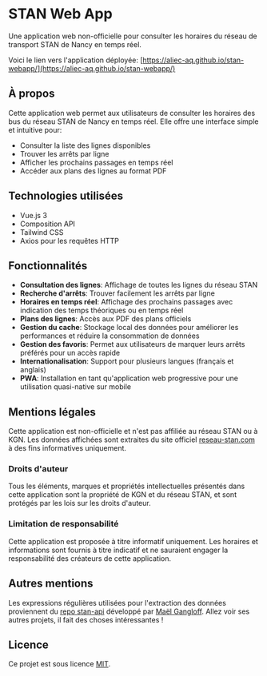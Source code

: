 # STAN Web App

Une application web non-officielle pour consulter les horaires du réseau de transport STAN de Nancy en temps réel.

Voici le lien vers l'application déployée: [https://aliec-aq.github.io/stan-webapp/](https://aliec-aq.github.io/stan-webapp/)

## À propos

Cette application web permet aux utilisateurs de consulter les horaires des bus du réseau STAN de Nancy en temps réel. Elle offre une interface simple et intuitive pour:

- Consulter la liste des lignes disponibles
- Trouver les arrêts par ligne
- Afficher les prochains passages en temps réel
- Accéder aux plans des lignes au format PDF

## Technologies utilisées

- Vue.js 3
- Composition API
- Tailwind CSS
- Axios pour les requêtes HTTP

## Fonctionnalités

- **Consultation des lignes**: Affichage de toutes les lignes du réseau STAN
- **Recherche d'arrêts**: Trouver facilement les arrêts par ligne
- **Horaires en temps réel**: Affichage des prochains passages avec indication des temps théoriques ou en temps réel
- **Plans des lignes**: Accès aux PDF des plans officiels
- **Gestion du cache**: Stockage local des données pour améliorer les performances et réduire la consommation de données
- **Gestion des favoris**: Permet aux utilisateurs de marquer leurs arrêts préférés pour un accès rapide
- **Internationalisation**: Support pour plusieurs langues (français et anglais)
- **PWA**: Installation en tant qu'application web progressive pour une utilisation quasi-native sur mobile

## Mentions légales

Cette application est non-officielle et n'est pas affiliée au réseau STAN ou à KGN. Les données affichées sont extraites du site officiel [reseau-stan.com](https://reseau-stan.com) à des fins informatives uniquement.

### Droits d'auteur
Tous les éléments, marques et propriétés intellectuelles présentés dans cette application sont la propriété de KGN et du réseau STAN, et sont protégés par les lois sur les droits d'auteur.

### Limitation de responsabilité
Cette application est proposée à titre informatif uniquement. Les horaires et informations sont fournis à titre indicatif et ne sauraient engager la responsabilité des créateurs de cette application.

## Autres mentions

Les expressions régulières utilisées pour l'extraction des données proviennent du [repo stan-api](https://github.com/maelgangloff/stan-api) développé par [Maël Gangloff](https://github.com/maelgangloff).
Allez voir ses autres projets, il fait des choses intéressantes !

## Licence

Ce projet est sous licence [MIT](LICENSE).